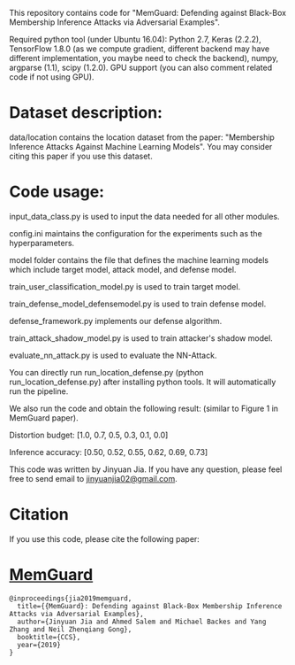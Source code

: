 This repository contains code for "MemGuard: Defending against Black-Box Membership Inference Attacks via Adversarial Examples". 

Required python tool (under Ubuntu 16.04): Python 2.7, Keras (2.2.2), TensorFlow 1.8.0 (as we compute gradient, different backend may have different implementation, you maybe need to check the backend), numpy, argparse (1.1), scipy (1.2.0). GPU support (you can also comment related code if not using GPU). 



# Dataset description: 

data/location contains the location dataset from the paper: "Membership Inference Attacks Against Machine Learning Models". You may consider citing this paper if you use this dataset. 

# Code usage: 


input_data_class.py is used to input the data needed for all other modules.

config.ini maintains the configuration for the experiments such as the hyperparameters. 

model folder contains the file that defines the machine learning models which include target model, attack model, and defense model. 

train_user_classification_model.py is used to train target model. 

train_defense_model_defensemodel.py is used to train defense model. 

defense_framework.py implements our defense algorithm. 

train_attack_shadow_model.py is used to train attacker's shadow model.

evaluate_nn_attack.py is used to evaluate the NN-Attack. 


You can directly run run_location_defense.py (python run_location_defense.py) after installing python tools. It will automatically run the pipeline. 

We also run the code and obtain the following result: (similar to Figure 1 in MemGuard paper). 

Distortion budget: [1.0, 0.7, 0.5, 0.3, 0.1, 0.0]

Inference accuracy: [0.50, 0.52, 0.55, 0.62, 0.69, 0.73]

This code was written by Jinyuan Jia. If you have any question, please feel free to send email to jinyuanjia02@gmail.com. 

# Citation
If you use this code, please cite the following paper: 
# <a href="https://arxiv.org/pdf/1909.10594.pdf">MemGuard</a>
```
@inproceedings{jia2019memguard,
  title={{MemGuard}: Defending against Black-Box Membership Inference Attacks via Adversarial Examples},
  author={Jinyuan Jia and Ahmed Salem and Michael Backes and Yang Zhang and Neil Zhenqiang Gong},
  booktitle={CCS},
  year={2019}
}
```